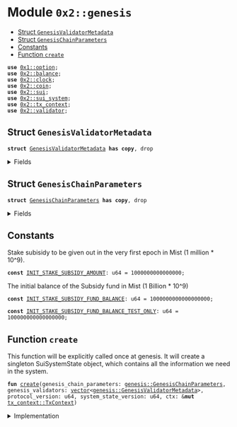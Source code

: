 
<a name="0x2_genesis"></a>

# Module `0x2::genesis`



-  [Struct `GenesisValidatorMetadata`](#0x2_genesis_GenesisValidatorMetadata)
-  [Struct `GenesisChainParameters`](#0x2_genesis_GenesisChainParameters)
-  [Constants](#@Constants_0)
-  [Function `create`](#0x2_genesis_create)


<pre><code><b>use</b> <a href="">0x1::option</a>;
<b>use</b> <a href="balance.md#0x2_balance">0x2::balance</a>;
<b>use</b> <a href="clock.md#0x2_clock">0x2::clock</a>;
<b>use</b> <a href="coin.md#0x2_coin">0x2::coin</a>;
<b>use</b> <a href="sui.md#0x2_sui">0x2::sui</a>;
<b>use</b> <a href="sui_system.md#0x2_sui_system">0x2::sui_system</a>;
<b>use</b> <a href="tx_context.md#0x2_tx_context">0x2::tx_context</a>;
<b>use</b> <a href="validator.md#0x2_validator">0x2::validator</a>;
</code></pre>



<a name="0x2_genesis_GenesisValidatorMetadata"></a>

## Struct `GenesisValidatorMetadata`



<pre><code><b>struct</b> <a href="genesis.md#0x2_genesis_GenesisValidatorMetadata">GenesisValidatorMetadata</a> <b>has</b> <b>copy</b>, drop
</code></pre>



<details>
<summary>Fields</summary>


<dl>
<dt>
<code>name: <a href="">vector</a>&lt;u8&gt;</code>
</dt>
<dd>

</dd>
<dt>
<code>description: <a href="">vector</a>&lt;u8&gt;</code>
</dt>
<dd>

</dd>
<dt>
<code>image_url: <a href="">vector</a>&lt;u8&gt;</code>
</dt>
<dd>

</dd>
<dt>
<code>project_url: <a href="">vector</a>&lt;u8&gt;</code>
</dt>
<dd>

</dd>
<dt>
<code>sui_address: <b>address</b></code>
</dt>
<dd>

</dd>
<dt>
<code>gas_price: u64</code>
</dt>
<dd>

</dd>
<dt>
<code>commission_rate: u64</code>
</dt>
<dd>

</dd>
<dt>
<code>protocol_public_key: <a href="">vector</a>&lt;u8&gt;</code>
</dt>
<dd>

</dd>
<dt>
<code>proof_of_possession: <a href="">vector</a>&lt;u8&gt;</code>
</dt>
<dd>

</dd>
<dt>
<code>network_public_key: <a href="">vector</a>&lt;u8&gt;</code>
</dt>
<dd>

</dd>
<dt>
<code>worker_public_key: <a href="">vector</a>&lt;u8&gt;</code>
</dt>
<dd>

</dd>
<dt>
<code>network_address: <a href="">vector</a>&lt;u8&gt;</code>
</dt>
<dd>

</dd>
<dt>
<code>p2p_address: <a href="">vector</a>&lt;u8&gt;</code>
</dt>
<dd>

</dd>
<dt>
<code>primary_address: <a href="">vector</a>&lt;u8&gt;</code>
</dt>
<dd>

</dd>
<dt>
<code>worker_address: <a href="">vector</a>&lt;u8&gt;</code>
</dt>
<dd>

</dd>
</dl>


</details>

<a name="0x2_genesis_GenesisChainParameters"></a>

## Struct `GenesisChainParameters`



<pre><code><b>struct</b> <a href="genesis.md#0x2_genesis_GenesisChainParameters">GenesisChainParameters</a> <b>has</b> <b>copy</b>, drop
</code></pre>



<details>
<summary>Fields</summary>


<dl>
<dt>
<code>initial_sui_custody_account_address: <b>address</b></code>
</dt>
<dd>

</dd>
<dt>
<code>initial_validator_stake_mist: u64</code>
</dt>
<dd>

</dd>
<dt>
<code>governance_start_epoch: u64</code>
</dt>
<dd>

</dd>
<dt>
<code>chain_start_timestamp_ms: u64</code>
</dt>
<dd>

</dd>
<dt>
<code>epoch_duration_ms: u64</code>
</dt>
<dd>

</dd>
</dl>


</details>

<a name="@Constants_0"></a>

## Constants


<a name="0x2_genesis_INIT_STAKE_SUBSIDY_AMOUNT"></a>

Stake subisidy to be given out in the very first epoch in Mist (1 million * 10^9).


<pre><code><b>const</b> <a href="genesis.md#0x2_genesis_INIT_STAKE_SUBSIDY_AMOUNT">INIT_STAKE_SUBSIDY_AMOUNT</a>: u64 = 1000000000000000;
</code></pre>



<a name="0x2_genesis_INIT_STAKE_SUBSIDY_FUND_BALANCE"></a>

The initial balance of the Subsidy fund in Mist (1 Billion * 10^9)


<pre><code><b>const</b> <a href="genesis.md#0x2_genesis_INIT_STAKE_SUBSIDY_FUND_BALANCE">INIT_STAKE_SUBSIDY_FUND_BALANCE</a>: u64 = 1000000000000000000;
</code></pre>



<a name="0x2_genesis_INIT_STAKE_SUBSIDY_FUND_BALANCE_TEST_ONLY"></a>



<pre><code><b>const</b> <a href="genesis.md#0x2_genesis_INIT_STAKE_SUBSIDY_FUND_BALANCE_TEST_ONLY">INIT_STAKE_SUBSIDY_FUND_BALANCE_TEST_ONLY</a>: u64 = 100000000000000000;
</code></pre>



<a name="0x2_genesis_create"></a>

## Function `create`

This function will be explicitly called once at genesis.
It will create a singleton SuiSystemState object, which contains
all the information we need in the system.


<pre><code><b>fun</b> <a href="genesis.md#0x2_genesis_create">create</a>(genesis_chain_parameters: <a href="genesis.md#0x2_genesis_GenesisChainParameters">genesis::GenesisChainParameters</a>, genesis_validators: <a href="">vector</a>&lt;<a href="genesis.md#0x2_genesis_GenesisValidatorMetadata">genesis::GenesisValidatorMetadata</a>&gt;, protocol_version: u64, system_state_version: u64, ctx: &<b>mut</b> <a href="tx_context.md#0x2_tx_context_TxContext">tx_context::TxContext</a>)
</code></pre>



<details>
<summary>Implementation</summary>


<pre><code><b>fun</b> <a href="genesis.md#0x2_genesis_create">create</a>(
    genesis_chain_parameters: <a href="genesis.md#0x2_genesis_GenesisChainParameters">GenesisChainParameters</a>,
    genesis_validators: <a href="">vector</a>&lt;<a href="genesis.md#0x2_genesis_GenesisValidatorMetadata">GenesisValidatorMetadata</a>&gt;,
    protocol_version: u64,
    system_state_version: u64,
    ctx: &<b>mut</b> TxContext,
) {
    <b>let</b> sui_supply = <a href="sui.md#0x2_sui_new">sui::new</a>(ctx);
    <b>let</b> subsidy_fund = <a href="balance.md#0x2_balance_split">balance::split</a>(&<b>mut</b> sui_supply, <a href="genesis.md#0x2_genesis_INIT_STAKE_SUBSIDY_FUND_BALANCE_TEST_ONLY">INIT_STAKE_SUBSIDY_FUND_BALANCE_TEST_ONLY</a>);
    <b>let</b> storage_fund = <a href="balance.md#0x2_balance_zero">balance::zero</a>();
    <b>let</b> validators = <a href="_empty">vector::empty</a>();
    <b>let</b> count = <a href="_length">vector::length</a>(&genesis_validators);
    <b>let</b> i = 0;
    <b>while</b> (i &lt; count) {
        <b>let</b> <a href="genesis.md#0x2_genesis_GenesisValidatorMetadata">GenesisValidatorMetadata</a> {
            name,
            description,
            image_url,
            project_url,
            sui_address,
            gas_price,
            commission_rate,
            protocol_public_key,
            proof_of_possession,
            network_public_key,
            worker_public_key,
            network_address,
            p2p_address,
            primary_address,
            worker_address,
        } = *<a href="_borrow">vector::borrow</a>(&genesis_validators, i);

        <b>let</b> <a href="validator.md#0x2_validator">validator</a> = <a href="validator.md#0x2_validator_new">validator::new</a>(
            sui_address,
            protocol_public_key,
            network_public_key,
            worker_public_key,
            proof_of_possession,
            name,
            description,
            image_url,
            project_url,
            network_address,
            p2p_address,
            primary_address,
            worker_address,
            // Initialize all validators <b>with</b> uniform stake taken from the subsidy fund.
            // TODO: change this back <b>to</b> take from subsidy fund instead.
            <a href="_some">option::some</a>(<a href="balance.md#0x2_balance_split">balance::split</a>(&<b>mut</b> sui_supply, genesis_chain_parameters.initial_validator_stake_mist)),
            gas_price,
            commission_rate,
            ctx
        );

        <a href="validator.md#0x2_validator_activate">validator::activate</a>(&<b>mut</b> <a href="validator.md#0x2_validator">validator</a>, 0);

        <a href="_push_back">vector::push_back</a>(&<b>mut</b> validators, <a href="validator.md#0x2_validator">validator</a>);

        i = i + 1;
    };

    <a href="sui_system.md#0x2_sui_system_create">sui_system::create</a>(
        validators,
        subsidy_fund,
        storage_fund,
        genesis_chain_parameters.governance_start_epoch,
        <a href="genesis.md#0x2_genesis_INIT_STAKE_SUBSIDY_AMOUNT">INIT_STAKE_SUBSIDY_AMOUNT</a>,
        protocol_version,
        system_state_version,
        genesis_chain_parameters.chain_start_timestamp_ms,
        genesis_chain_parameters.epoch_duration_ms,
        ctx,
    );

    <a href="clock.md#0x2_clock_create">clock::create</a>();

    // Transfer the remaining <a href="balance.md#0x2_balance">balance</a> of <a href="sui.md#0x2_sui">sui</a>'s supply <b>to</b> the initial account
    <a href="sui.md#0x2_sui_transfer">sui::transfer</a>(<a href="coin.md#0x2_coin_from_balance">coin::from_balance</a>(sui_supply, ctx), genesis_chain_parameters.initial_sui_custody_account_address);
}
</code></pre>



</details>
